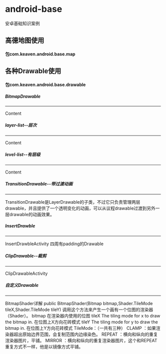 # android-base
安卓基础知识案例
## 高德地图使用
#### 包com.keaven.android.base.map

## 各种Drawable使用
#### 包com.keaven.android.base.drawable

##### BitmapDrawable
---

Content

##### layer-list--层次
---

Content

##### level-list--有层级
----

Content

##### TransitionDrawable--带过渡动画
----
TransitionDrawable是LayerDrawable的子类，不过它只负责管理两层drawable，并且提供了一个透明变化的动画，可以从议程drawable过渡到另外一层drawable的动画效果。

##### InsertDrawble
----
InsertDrawbleActivity
四周有padding的Drawable

##### ClipDrawable--裁剪
----
ClipDrawableActivity

##### 自定义Drawable
----
BitmapShader详解
public   BitmapShader(Bitmap bitmap,Shader.TileMode tileX,Shader.TileMode tileY)
调用这个方法来产生一个画有一个位图的渲染器（Shader）。
bitmap   在渲染器内使用的位图
tileX      The tiling mode for x to draw the bitmap in.   在位图上X方向花砖模式
tileY     The tiling mode for y to draw the bitmap in.    在位图上Y方向花砖模式
TileMode：（一共有三种）
CLAMP  ：如果渲染器超出原始边界范围，会复制范围内边缘染色。
REPEAT ：横向和纵向的重复渲染器图片，平铺。
MIRROR ：横向和纵向的重复渲染器图片，这个和REPEAT 重复方式不一样，他是以镜像方式平铺。


